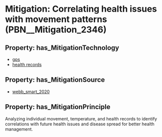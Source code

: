 # Mitigation: __Correlating health issues with movement patterns__ (PBN__Mitigation_2346)

## Property: has_MitigationTechnology

* [gps](../Technology/PBN__Technology_3000)
* [health records](../Technology/PBN__Technology_4423)

## Property: has_MitigationSource

* [webb_smart_2020](../Article/PBN__Article_294)

## Property: has_MitigationPrinciple

Analyzing individual movement, temperature, and health records to identify correlations with future health issues and disease spread for better health management.

